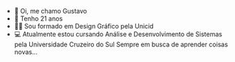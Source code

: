 - 👋 Oi, me chamo Gustavo
- 🎁 Tenho 21 anos
- 👨‍🎓 Sou formado em Design Gráfico pela Unicid
- 💻 Atualmente estou cursando Análise e Desenvolvimento de Sistemas pela Universidade Cruzeiro do Sul
Sempre em busca de aprender coisas novas...
